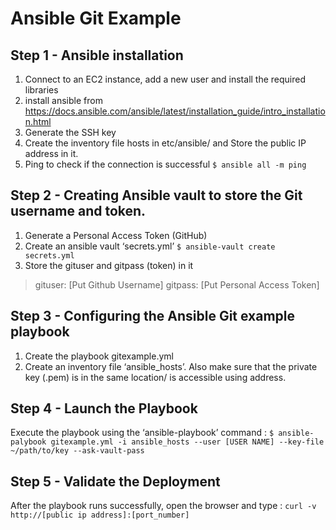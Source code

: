 # Ansible Git Example

## Step 1 - Ansible installation
1. Connect to an EC2 instance, add a new user and install the required libraries
2. install ansible from https://docs.ansible.com/ansible/latest/installation_guide/intro_installation.html
3. Generate the SSH key
4. Create the inventory file hosts in etc/ansible/ and Store the public IP address in it.
5. Ping to check if the connection is successful
`$ ansible all -m ping`


## Step 2 - Creating Ansible vault to store the Git username and token.
1. Generate a Personal Access Token (GitHub)
2. Create an ansible vault ‘secrets.yml’
`$ ansible-vault create secrets.yml`
3. Store the gituser and gitpass (token) in it
> gituser: [Put Github Username]
> gitpass: [Put Personal Access Token]


## Step 3 - Configuring the Ansible Git example playbook
1. Create the playbook gitexample.yml
2. Create an inventory file ‘ansible_hosts’. Also make sure that the private key (.pem) is in the same 
location/ is accessible using address.

## Step 4 - Launch the Playbook
Execute the playbook using the ‘ansible-playbook’ command :
`$ ansible-palybook gitexample.yml -i ansible_hosts --user [USER NAME] --key-file ~/path/to/key --ask-vault-pass`

## Step 5 - Validate the Deployment
After the playbook runs successfully, open the browser and type :
`curl -v http://[public ip address]:[port_number]`
